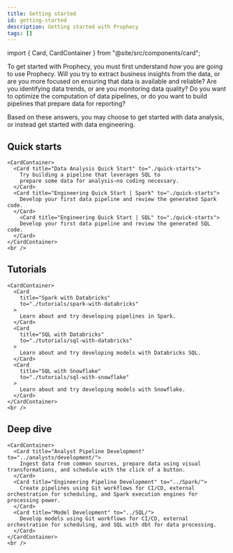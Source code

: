 ```yaml
---
title: Getting started
id: getting-started
description: Getting started with Prophecy
tags: []
---
```


import { Card, CardContainer } from "@site/src/components/card";

To get started with Prophecy, you must first understand _how_ you are going to use Prophecy. Will you try to extract business insights from the data, or are you more focused on ensuring that data is available and reliable? Are you identifying data trends, or are you monitoring data quality? Do you want to optimize the computation of data pipelines, or do you want to build pipelines that prepare data for reporting?

Based on these answers, you may choose to get started with data analysis, or instead get started with data engineering.

## Quick starts

```mdx-code-block
<CardContainer>
  <Card title="Data Analysis Quick Start" to="./quick-starts">
    Try building a pipeline that leverages SQL to
    prepare some data for analysis—no coding necessary.
  </Card>
  <Card title="Engineering Quick Start | Spark" to="./quick-starts">
    Develop your first data pipeline and review the generated Spark code.
  </Card>
    <Card title="Engineering Quick Start | SQL" to="./quick-starts">
    Develop your first data pipeline and review the generated SQL code.
  </Card>
</CardContainer>
<br />
```

## Tutorials

```mdx-code-block
<CardContainer>
  <Card
    title="Spark with Databricks"
    to="./tutorials/spark-with-databricks"
  >
    Learn about and try developing pipelines in Spark.
  </Card>
  <Card
    title="SQL with Databricks"
    to="./tutorials/sql-with-databricks"
  >
    Learn about and try developing models with Databricks SQL.
  </Card>
  <Card
    title="SQL with Snowflake"
    to="./tutorials/sql-with-snowflake"
  >
    Learn about and try developing models with Snowflake.
  </Card>
</CardContainer>
<br />
```

## Deep dive

```mdx-code-block
<CardContainer>
  <Card title="Analyst Pipeline Development" to="../analysts/development/">
    Ingest data from common sources, prepare data using visual transformations, and schedule with the click of a button.
  </Card>
  <Card title="Engineering Pipeline Development" to="../Spark/">
    Create pipelines using Git workflows for CI/CD, external orchestration for scheduling, and Spark execution engines for processing power.
  </Card>
  <Card title="Model Development" to="../SQL/">
    Develop models using Git workflows for CI/CD, external orchestration for scheduling, and SQL with dbt for data processing.
  </Card>
</CardContainer>
<br />
```
